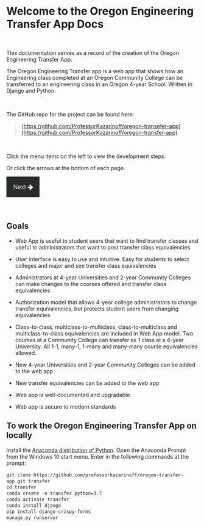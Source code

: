 # Welcome to the Oregon Engineering Transfer App Docs

<br>

This documentation serves as a record of the creation of the Oregon Engineering Transfer App. 

The Oregon Engineering Transfer app is a web app that shows how an Engineering class completed at an Oregon Community College can be transferred to an engineering class in an Oregon 4-year School.  Written in Django and Python.

<br>

The GitHub repo for the project can be found here: 

 > [https://github.com/ProfessorKazarinoff/oregon-transefer-app](https://github.com/ProfessorKazarinoff/oregon-transfer-app)

<br>

Click the menu items on the left to view the development steps.

Or click the arrows at the bottom of each page.

[![Next Setup Arrow](images/next_button.png)](part1_motivation.md)

<br>

## Goals

 * Web App is useful to student users that want to find transfer classes and useful to administrators that want to post transfer class equivalencies

 * User interface is easy to use and intuitive. Easy for students to select colleges and major and see transfer class equivalencies

 * Administrators at 4-year Universities and 2-year Community Colleges can make changes to the courses offered and transfer class equivalencies

 * Authorization model that allows 4-year college administrators to change transfer equivalencies, but protects student users from changing equivalencies

 * Class-to-class, multiclass-to-multiclass, class-to-multiclass and multiclass-to-class equivalencies are included in Web App model. Two courses at a Community College can transfer as 1 class at a 4-year University. All 1-1, many-1, 1-many and many-many course equivalencies allowed.

 * New 4-year Universities and 2-year Community Colleges can be added to the web app

 * New transfer equivalencies can be added to the web app

 * Web app is well-documented and upgradable

 * Web app is secure to modern standards
 
 ## To work the Oregon Engineering Transfer App on locally
 
Install the [Anaconda distribution of Python](https://anaconda.com/downloads). Open the Anaconda Prompt from the Windows 10 start menu. Enter in the following commands at the prompt:
 
 ```text
 git clone https://github.com/professorkazarinoff/oregon-transfer-app.git transfer
 cd transfer
 conda create -n transfer python=3.7
 conda activate transfer
 conda install django
 pip install django-crispy-forms
 manage.py runserver
 ```
 